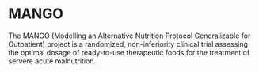 # MANGO

The MANGO (Modelling an Alternative Nutrition Protocol Generalizable for Outpatient) project is a randomized, non-inferiority clinical trial assessing the optimal dosage of ready-to-use therapeutic foods for the treatment of servere acute malnutrition. 
